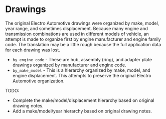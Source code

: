 # Drawings

The original Electro Automotive drawings were organized by make, model, year range, and sometimes displacement.  Because many engine and transmission combinations are used in different models of vehicle, an attempt is made to organize first by engine manufacturer and engine family code.  The translation may be a little rough because the full application data for each drawing was lost.

- `by_engine_code` - These are hub, assembly (ring), and adapter plate drawings organized by manufacturer and engine code.
- `by_make_model` - This is a hierarchy organized by make, model, and engine displacement.  This attempts to preserve the original Electro Automotive organization.

TODO:
- Complete the make/model/displacement hierarchy based on original drawing notes.
- Add a make/model/year hierarchy based on original drawing notes.
